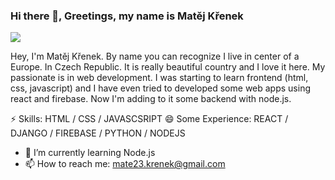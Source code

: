 ### Hi there 👋, Greetings, my name is Matěj Křenek
![](https://www.sei.org/wp-content/uploads/2020/06/high-resolution-black-background-08.jpg)

Hey, I'm Matěj Křenek. By name you can recognize I live in center of a Europe. In Czech Republic. It is really beautiful country and I love it here. My passionate is in web development. I was starting to learn frontend (html, css, javascript) and I have even tried to developed some web apps using react and firebase. Now I'm adding to it some backend with node.js.

⚡ Skills: HTML / CSS / JAVASCSRIPT 
😄 Some Experience: REACT / DJANGO / FIREBASE / PYTHON / NODEJS 

- 🌱 I’m currently learning Node.js 
- 📫 How to reach me: mate23.krenek@gmail.com 




